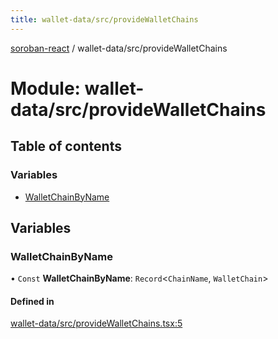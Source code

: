 ```yaml
---
title: wallet-data/src/provideWalletChains
---
```

[soroban-react](../README.md) / wallet-data/src/provideWalletChains

# Module: wallet-data/src/provideWalletChains

## Table of contents

### Variables

- [WalletChainByName](wallet_data_src_provideWalletChains.md#walletchainbyname)

## Variables

### WalletChainByName

• `Const` **WalletChainByName**: `Record`\<`ChainName`, `WalletChain`\>

#### Defined in

[wallet-data/src/provideWalletChains.tsx:5](https://github.com/paltalabs/soroban-react/blob/cce29de/packages/wallet-data/src/provideWalletChains.tsx#L5)
